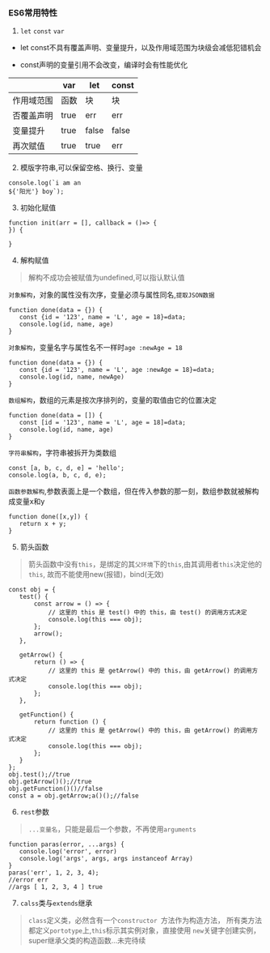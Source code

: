 ### ES6常用特性

1. `let` `const` `var`

 * let const不具有覆盖声明、变量提升，以及作用域范围为块级会减低犯错机会

 * const声明的变量引用不会改变，编译时会有性能优化

 |        | var   | let  | const|
|  ----- | ----  | ---- |---|
|作用域范围| 函数  |  块  |       块    |
|   否覆盖声明     |   true    |   err     |      err    |
|   变量提升      |   true    |   false     |    false       |
|   再次赋值     |    true   |   true     |       err    |



2. 模版字符串,可以保留空格、换行、变量
 ```
 console.log(`i am an
${'阳光'} boy`);
 ```

3. 初始化赋值

 ```
 function init(arr = [], callback = ()=> {
 }) {

 }
 ```



4. 解构赋值
 >解构不成功会被赋值为undefined,可以指认默认值

 `对象解构`，对象的属性没有次序，变量必须与属性同名,`提取JSON数据`

 ```
 function done(data = {}) {
    const {id = '123', name = 'L', age = 18}=data;
    console.log(id, name, age)
}
 ```

   `对象解构`，变量名字与属性名不一样时`age :newAge = 18`

 ```
function done(data = {}) {
    const {id = '123', name = 'L', age :newAge = 18}=data;
    console.log(id, name, newAge)
}

 ```

 `数组解构`，数组的元素是按次序排列的，变量的取值由它的位置决定

 ```
 function done(data = []) {
    const [id = '123', name = 'L', age = 18]=data;
    console.log(id, name, age)
 }
 ```

 `字符串解构`，字符串被拆开为类数组

 ```
 const [a, b, c, d, e] = 'hello';
console.log(a, b, c, d, e);
 ```

 `函数参数解构`,参数表面上是一个数组，但在传入参数的那一刻，数组参数就被解构成变量x和y

 ```
 function done([x,y]) {
    return x + y;
}
 ```

5. 箭头函数

 > 箭头函数中没有`this`，是绑定的其`父环境`下的`this`,由其调用者`this`决定他的`this`, 故而不能使用new(报错)，bind(无效)

 ```
const obj = {
    test() {
        const arrow = () => {
            // 这里的 this 是 test() 中的 this，由 test() 的调用方式决定
            console.log(this === obj);
        };
        arrow();
    },

    getArrow() {
        return () => {
            // 这里的 this 是 getArrow() 中的 this，由 getArrow() 的调用方式决定
            console.log(this === obj);
        };
    },

    getFunction() {
        return function () {
            // 这里的 this 是 getArrow() 中的 this，由 getArrow() 的调用方式决定
            console.log(this === obj);
        };
    }
};
obj.test();//true
obj.getArrow()();//true
obj.getFunction()()//false
const a = obj.getArrow;a()();//false
 ```

6. `rest`参数
 > `...变量名`，只能是最后一个参数，不再使用`arguments`

 ```
 function paras(error, ...args) {
    console.log('error', error)
    console.log('args', args, args instanceof Array)
}
paras('err', 1, 2, 3, 4);
//error err
//args [ 1, 2, 3, 4 ] true
 ```

7. `calss`类与`extends`继承
 > `class`定义类，必然含有一个`constructor `方法作为构造方法，
 所有类方法都定义`portotype`上,`this`标示其实例对象，直接使用 `new`关键字创建实例，super继承父类的构造函数...未完待续